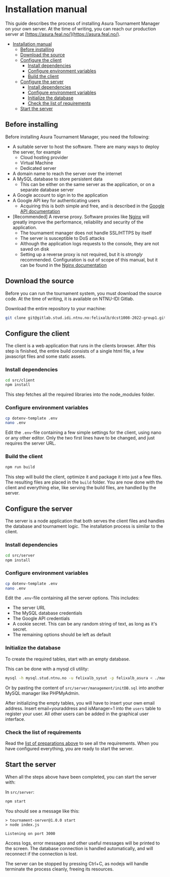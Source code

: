 # Installation manual
This guide describes the process of installing Asura Tournament Manager on your own server. At the time of writing, you can reach our production server at [https://asura.feal.no/](https://asura.feal.no/).

- [Installation manual](#installation-manual)
  - [Before installing](#before-installing)
  - [Download the source](#download-the-source)
  - [Configure the client](#configure-the-client)
    - [Install dependencies](#install-dependencies)
    - [Configure environment variables](#configure-environment-variables)
    - [Build the client](#build-the-client)
  - [Configure the server](#configure-the-server)
    - [Install dependencies](#install-dependencies-1)
    - [Configure environment variables](#configure-environment-variables-1)
    - [Initialize the database](#initialize-the-database)
    - [Check the list of requirements](#check-the-list-of-requirements)
  - [Start the server](#start-the-server)

## Before installing
Before installing Asura Tournament Manager, you need the following:
- A suitable server to host the software. There are many ways to deploy the server, for example
  - Cloud hosting provider
  - Virtual Machine
  - Dedicated server
- A domain name to reach the server over the internet
- A MySQL database to store persistent data
  - This can be either on the same server as the application, or on a separate database server
- A Google account to sign in to the application
- A Google API key for authenticating users
  - Acquiring this is both simple and free, and is described in the [Google API documentation](https://developers.google.com/identity/gsi/web/guides/get-google-api-clientid)
- [Recommended] A reverse proxy. Software proxies like [Nginx](https://www.nginx.com/) will greatly improve the performance, reliability and security of the application.
  - The tournament manager does not handle SSL/HTTPS by itself
  - The server is susceptible to DoS attacks
  - Although the application logs requests to the console, they are not saved on disk
  - Setting up a reverse proxy is not required, but it is *strongly* recommended. Configuration is out of scope of this manual, but it can be found in the [Nginx documentation](https://nginx.org/en/docs/http/ngx_http_proxy_module.html)

## Download the source
Before you can run the tournament system, you must download the source code. At the time of writing, it is available on NTNU-IDI Gitlab. 

Download the entire repository to your machine: 
```bash
git clone git@gitlab.stud.idi.ntnu.no:felixalb/dcst1008-2022-group1.git
```

## Configure the client
The client is a web application that runs in the clients browser. After this step is finished, the entire build consists of a single html file, a few javascript files and some static assets.

### Install dependencies
```bash
cd src/client
npm install
```
This step fetches all the required libraries into the node_modules folder.
### Configure environment variables
```bash
cp dotenv-template .env
nano .env
```
Edit the `.env`-file containing a few simple settings for the client, using nano or any other editor. Only the two first lines have to be changed, and just requires the server URL.

### Build the client
```bash
npm run build
```
This step will build the client, optimize it and package it into just a few files. The resulting files are placed in the `build` folder. You are now done with the client and everything else, like serving the build files, are handled by the server.



## Configure the server
The server is a node application that both serves the client files and handles the database and tournament logic. The installation process is similar to the client.

### Install dependencies
```bash
cd src/server
npm install
```
### Configure environment variables
```bash
cp dotenv-template .env
nano .env
```
Edit the `.env`-file containing all the server options. This includes:
- The server URL
- The MySQL database credentials
- The Google API credentials
- A cookie secret. This can be any random string of text, as long as it's secret.
- The remaining options should be left as default

### Initialize the database
To create the required tables, start with an empty database.

This can be done with a mysql cli utility:
```bash
mysql -h mysql.stud.ntnu.no -u felixalb_sysut -p felixalb_asura < ./management/initDB.sql
```
Or by pasting the content of `src/server/management/initDB.sql` into another MySQL manager like PHPMyAdmin.

After initializing the empty tables, you will have to insert your own email address. Insert email=youraddress and isManager=1 into the `users` table to register your user. All other users can be added in the graphical user interface.

### Check the list of requirements
Read the [list of preparations above](#before-installing) to see all the requirements.
When you have configured everything, you are ready to start the server.

## Start the server
When all the steps above have been completed, you can start the server with:

In `src/server`:
```bash
npm start
```
You should see a message like this:
```
> tournament-server@1.0.0 start
> node index.js

Listening on port 3000
```

Access logs, error messages and other useful messages will be printed to the screen. The database connection is handled automatically, and will reconnect if the connection is lost.

The server can be stopped by pressing Ctrl+C, as nodejs will handle terminate the process cleanly, freeing its resources.